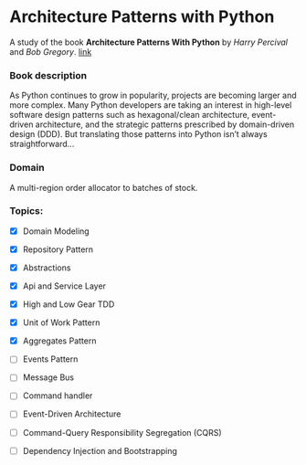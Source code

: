 # Architecture Patterns with Python

A study of the book **Architecture Patterns With Python** by *Harry Percival* and *Bob Gregory*. [link](https://www.oreilly.com/library/view/architecture-patterns-with/9781492052197/)

###  Book description
As Python continues to grow in popularity, projects are becoming larger and more complex. Many Python developers are taking an interest in high-level software design patterns such as hexagonal/clean architecture, event-driven architecture, and the strategic patterns prescribed by domain-driven design (DDD). But translating those patterns into Python isn’t always straightforward...

### Domain
A multi-region order allocator to batches of stock.

### Topics:
- [x] Domain Modeling
- [x] Repository Pattern
- [x] Abstractions
- [x] Api and Service Layer
- [x] High and Low Gear TDD
- [x] Unit of Work Pattern
- [x] Aggregates Pattern
- [ ] Events Pattern
- [ ] Message Bus
- [ ] Command handler
- [ ] Event-Driven Architecture
- [ ] Command-Query Responsibility Segregation (CQRS)
- [ ] Dependency Injection and Bootstrapping

